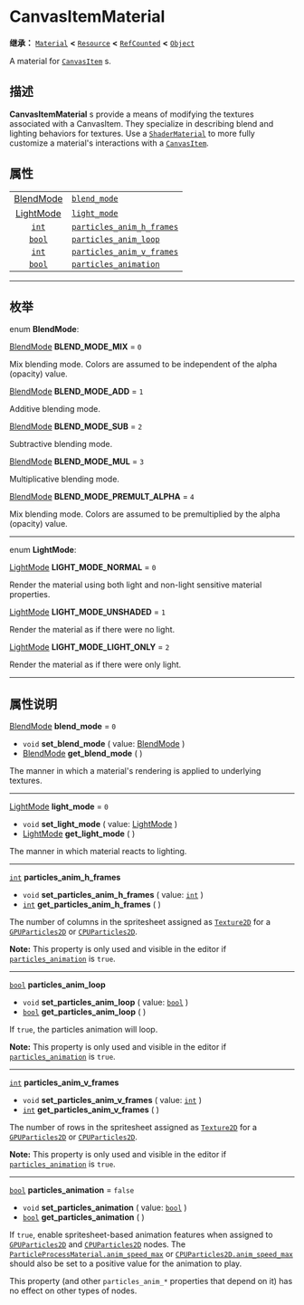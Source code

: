 <!-- ⚠ 请勿编辑本文件 ⚠ -->
<!-- 本文档使用脚本从 WeDot 引擎源码仓库生成。 -->
<!-- 生成脚本：https://github.com/WeDot-Engine/WeDot/tree/4.3/doc/tools/make_md.py； -->
<!-- 原文件：https://github.com/WeDot-Engine/WeDot/tree/4.3/doc/classes/CanvasItemMaterial.xml。 -->

<div id="_class_canvasitemmaterial"></div>

# CanvasItemMaterial

**继承：** [`Material`](class_material.md) **<** [`Resource`](class_resource.md) **<** [`RefCounted`](class_refcounted.md) **<** [`Object`](class_object.md)

A material for [`CanvasItem`](class_canvasitem.md) s.

## 描述

**CanvasItemMaterial** s provide a means of modifying the textures associated with a CanvasItem. They specialize in describing blend and lighting behaviors for textures. Use a [`ShaderMaterial`](class_shadermaterial.md) to more fully customize a material's interactions with a [`CanvasItem`](class_canvasitem.md).

## 属性

|||
|:-:|:--|
| [BlendMode](#enum_canvasitemmaterial_blendmode) | [`blend_mode`](class_canvasitemmaterial.md#class_canvasitemmaterial_property_blend_mode)                           | ``0``     |
| [LightMode](#enum_canvasitemmaterial_lightmode) | [`light_mode`](class_canvasitemmaterial.md#class_canvasitemmaterial_property_light_mode)                           | ``0``     |
| [`int`](class_int.md)                           | [`particles_anim_h_frames`](class_canvasitemmaterial.md#class_canvasitemmaterial_property_particles_anim_h_frames) |           |
| [`bool`](class_bool.md)                         | [`particles_anim_loop`](class_canvasitemmaterial.md#class_canvasitemmaterial_property_particles_anim_loop)         |           |
| [`int`](class_int.md)                           | [`particles_anim_v_frames`](class_canvasitemmaterial.md#class_canvasitemmaterial_property_particles_anim_v_frames) |           |
| [`bool`](class_bool.md)                         | [`particles_animation`](class_canvasitemmaterial.md#class_canvasitemmaterial_property_particles_animation)         | ``false`` |

<!-- rst-class:: classref-section-separator -->

---

## 枚举

<div id="_class_enum_canvasitemmaterial_blendmode"></div>

enum **BlendMode**: <div id="enum_canvasitemmaterial_blendmode"></div>

<div id="_class_canvasitemmaterial_constant_blend_mode_mix"></div>

[BlendMode](#enum_canvasitemmaterial_blendmode) **BLEND_MODE_MIX** = ``0``

Mix blending mode. Colors are assumed to be independent of the alpha (opacity) value.

<div id="_class_canvasitemmaterial_constant_blend_mode_add"></div>

[BlendMode](#enum_canvasitemmaterial_blendmode) **BLEND_MODE_ADD** = ``1``

Additive blending mode.

<div id="_class_canvasitemmaterial_constant_blend_mode_sub"></div>

[BlendMode](#enum_canvasitemmaterial_blendmode) **BLEND_MODE_SUB** = ``2``

Subtractive blending mode.

<div id="_class_canvasitemmaterial_constant_blend_mode_mul"></div>

[BlendMode](#enum_canvasitemmaterial_blendmode) **BLEND_MODE_MUL** = ``3``

Multiplicative blending mode.

<div id="_class_canvasitemmaterial_constant_blend_mode_premult_alpha"></div>

[BlendMode](#enum_canvasitemmaterial_blendmode) **BLEND_MODE_PREMULT_ALPHA** = ``4``

Mix blending mode. Colors are assumed to be premultiplied by the alpha (opacity) value.

<!-- rst-class:: classref-item-separator -->

---

<div id="_class_enum_canvasitemmaterial_lightmode"></div>

enum **LightMode**: <div id="enum_canvasitemmaterial_lightmode"></div>

<div id="_class_canvasitemmaterial_constant_light_mode_normal"></div>

[LightMode](#enum_canvasitemmaterial_lightmode) **LIGHT_MODE_NORMAL** = ``0``

Render the material using both light and non-light sensitive material properties.

<div id="_class_canvasitemmaterial_constant_light_mode_unshaded"></div>

[LightMode](#enum_canvasitemmaterial_lightmode) **LIGHT_MODE_UNSHADED** = ``1``

Render the material as if there were no light.

<div id="_class_canvasitemmaterial_constant_light_mode_light_only"></div>

[LightMode](#enum_canvasitemmaterial_lightmode) **LIGHT_MODE_LIGHT_ONLY** = ``2``

Render the material as if there were only light.

<!-- rst-class:: classref-section-separator -->

---

## 属性说明

<div id="_class_canvasitemmaterial_property_blend_mode"></div>

[BlendMode](#enum_canvasitemmaterial_blendmode) **blend_mode** = ``0`` <div id="class_canvasitemmaterial_property_blend_mode"></div>

- `void` **set_blend_mode** ( value: [BlendMode](#enum_canvasitemmaterial_blendmode) )
- [BlendMode](#enum_canvasitemmaterial_blendmode) **get_blend_mode** ( )

The manner in which a material's rendering is applied to underlying textures.

<!-- rst-class:: classref-item-separator -->

---

<div id="_class_canvasitemmaterial_property_light_mode"></div>

[LightMode](#enum_canvasitemmaterial_lightmode) **light_mode** = ``0`` <div id="class_canvasitemmaterial_property_light_mode"></div>

- `void` **set_light_mode** ( value: [LightMode](#enum_canvasitemmaterial_lightmode) )
- [LightMode](#enum_canvasitemmaterial_lightmode) **get_light_mode** ( )

The manner in which material reacts to lighting.

<!-- rst-class:: classref-item-separator -->

---

<div id="_class_canvasitemmaterial_property_particles_anim_h_frames"></div>

[`int`](class_int.md) **particles_anim_h_frames** <div id="class_canvasitemmaterial_property_particles_anim_h_frames"></div>

- `void` **set_particles_anim_h_frames** ( value: [`int`](class_int.md) )
- [`int`](class_int.md) **get_particles_anim_h_frames** ( )

The number of columns in the spritesheet assigned as [`Texture2D`](class_texture2d.md) for a [`GPUParticles2D`](class_gpuparticles2d.md) or [`CPUParticles2D`](class_cpuparticles2d.md).

 **Note:** This property is only used and visible in the editor if [`particles_animation`](class_canvasitemmaterial.md#class_canvasitemmaterial_property_particles_animation) is `true`.

<!-- rst-class:: classref-item-separator -->

---

<div id="_class_canvasitemmaterial_property_particles_anim_loop"></div>

[`bool`](class_bool.md) **particles_anim_loop** <div id="class_canvasitemmaterial_property_particles_anim_loop"></div>

- `void` **set_particles_anim_loop** ( value: [`bool`](class_bool.md) )
- [`bool`](class_bool.md) **get_particles_anim_loop** ( )

If `true`, the particles animation will loop.

 **Note:** This property is only used and visible in the editor if [`particles_animation`](class_canvasitemmaterial.md#class_canvasitemmaterial_property_particles_animation) is `true`.

<!-- rst-class:: classref-item-separator -->

---

<div id="_class_canvasitemmaterial_property_particles_anim_v_frames"></div>

[`int`](class_int.md) **particles_anim_v_frames** <div id="class_canvasitemmaterial_property_particles_anim_v_frames"></div>

- `void` **set_particles_anim_v_frames** ( value: [`int`](class_int.md) )
- [`int`](class_int.md) **get_particles_anim_v_frames** ( )

The number of rows in the spritesheet assigned as [`Texture2D`](class_texture2d.md) for a [`GPUParticles2D`](class_gpuparticles2d.md) or [`CPUParticles2D`](class_cpuparticles2d.md).

 **Note:** This property is only used and visible in the editor if [`particles_animation`](class_canvasitemmaterial.md#class_canvasitemmaterial_property_particles_animation) is `true`.

<!-- rst-class:: classref-item-separator -->

---

<div id="_class_canvasitemmaterial_property_particles_animation"></div>

[`bool`](class_bool.md) **particles_animation** = ``false`` <div id="class_canvasitemmaterial_property_particles_animation"></div>

- `void` **set_particles_animation** ( value: [`bool`](class_bool.md) )
- [`bool`](class_bool.md) **get_particles_animation** ( )

If `true`, enable spritesheet-based animation features when assigned to [`GPUParticles2D`](class_gpuparticles2d.md) and [`CPUParticles2D`](class_cpuparticles2d.md) nodes. The [`ParticleProcessMaterial.anim_speed_max`](class_particleprocessmaterial.md#class_particleprocessmaterial_property_anim_speed_max) or [`CPUParticles2D.anim_speed_max`](class_cpuparticles2d.md#class_cpuparticles2d_property_anim_speed_max) should also be set to a positive value for the animation to play.

This property (and other `particles_anim_*` properties that depend on it) has no effect on other types of nodes.

[^virtual]: 本方法通常需要用户覆盖才能生效。
[^const]: 本方法无副作用，不会修改该实例的任何成员变量。
[^vararg]: 本方法除了能接受在此处描述的参数外，还能够继续接受任意数量的参数。
[^constructor]: 本方法用于构造某个类型。
[^static]: 调用本方法无需实例，可直接使用类名进行调用。
[^operator]: 本方法描述的是使用本类型作为左操作数的有效运算符。
[^bitfield]: 这个值是由下列位标志构成位掩码的整数。
[^void]: 无返回值。
